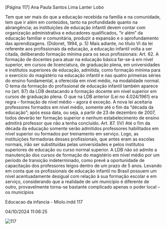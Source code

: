 [Página 117]
Ana Paula Santos Lima Lanter Lobo

Tem que ser mais do que a educação recebida na família
e na comunidade, tem que ir além em conteúdos, tanto
na profundidade quanto na abrangência; as instituições
de educação infantil devem contar com organização
administrativa e educadores qualificados, “ir além” da
educação familiar e comunitária, produzir a expansão
e o aprofundamento das aprendizagens.
(Didonet, 1994, p. 5)
Mais adiante, no título VI da lei referente aos profissionais da educação, a educação infantil volta a ser citada, deliberando formação
mínima para os seus profissionais:
Art. 62. A formação de docentes para atuar na educação
básica far-se-á em nível superior, em cursos de licenciatura, de
graduação plena, em universidades e institutos superiores de
educação, admitida, como formação mínima para o exercício
do magistério na educação infantil e nas quatro primeiras
séries do ensino fundamental, a oferecida em nível médio,
na modalidade normal.
O tema da formação do profissional de educação infantil também
aparece no (art. 87) da LDB destacando a formação docente em nível
superior em cursos de graduação plena. O que na LDB anterior (Lei no
4.024/1961) era regra – formação de nível médio – agora é exceção.
A nova lei aceitaria professores formados em nível médio, somente
até o fim da “década da educação”; após essa data, ou seja, a partir
de 23 de dezembro de 2007, todos deverão ter formação superior e
nenhum estabelecimento de ensino admitirá professor que não a
tenha concluído.
Art. 87. (IV) Até o fim da década da educação somente
serão admitidos professores habilitados em nível superior
ou formados por treinamento em serviço.
Logo, as instituições formadoras desses profissionais, que antes
eram as escolas normais, irão ser substituídas pelas universidades e
pelos institutos superiores de educação ou curso normal superior.
A LDB não só admite a manutenção dos cursos de formação do magistério em nível médio por um período de transição indeterminado,
como prevê a oportunidade de capacitação dos professores leigos
dentro de um prazo de 5 anos. Levando em conta que os profissionais
de educação infantil no Brasil possuem um nível acentuadamente desigual com relação à sua formação escolar e em serviço, considerando
que a realidade de um município é diferente de outro, provavelmente
torna-se bastante complicado apenas o poder local – os municípios


Educacao da infancia - Miolo.indd 117

04/10/2024 11:06:25

![117](./img/page_117-01.jpg)
